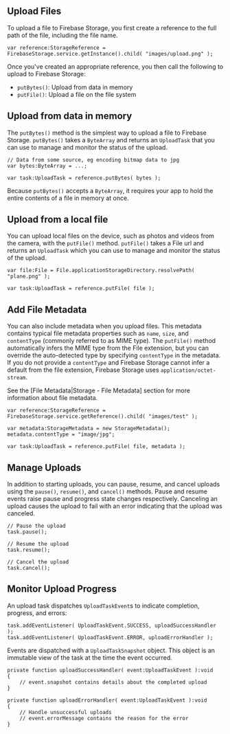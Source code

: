 
## Upload Files 

To upload a file to Firebase Storage, you first create a reference to the full path of the file, including the file name.

```as3
var reference:StorageReference = FirebaseStorage.service.getInstance().child( "images/upload.png" );
```

Once you've created an appropriate reference, you then call the following to upload to Firebase Storage:

- `putBytes()`: Upload from data in memory
- `putFile()`: Upload a file on the file system


## Upload from data in memory

The `putBytes()` method is the simplest way to upload a file to Firebase Storage. 
`putBytes()` takes a `ByteArray` and returns an `UploadTask` that you can use to 
manage and monitor the status of the upload.

```as3
// Data from some source, eg encoding bitmap data to jpg
var bytes:ByteArray = ...; 

var task:UploadTask = reference.putBytes( bytes );
```

Because `putBytes()` accepts a `ByteArray`, it requires your app to hold the entire 
contents of a file in memory at once. 



## Upload from a local file

You can upload local files on the device, such as photos and videos from the camera, 
with the `putFile()` method. `putFile()` takes a File url and returns an `UploadTask` 
which you can use to manage and monitor the status of the upload.


```as3
var file:File = File.applicationStorageDirectory.resolvePath( "plane.png" );

var task:UploadTask = reference.putFile( file );
```


## Add File Metadata

You can also include metadata when you upload files. This metadata contains 
typical file metadata properties such as `name`, `size`, and `contentType` 
(commonly referred to as MIME type). The `putFile()` method automatically 
infers the MIME type from the File extension, but you can override the 
auto-detected type by specifying `contentType` in the metadata. If you do 
not provide a `contentType` and Firebase Storage cannot infer a default from 
the file extension, Firebase Storage uses `application/octet-stream`. 

See the [File Metadata|Storage - File Metadata] section for more information about file metadata.


```as3
var reference:StorageReference = FirebaseStorage.service.getReference().child( "images/test" );

var metadata:StorageMetadata = new StorageMetadata();
metadata.contentType = "image/jpg";

var task:UploadTask = reference.putFile( file, metadata );
```


## Manage Uploads

In addition to starting uploads, you can pause, resume, and cancel uploads 
using the `pause()`, `resume()`, and `cancel()` methods. Pause and resume 
events raise pause and progress state changes respectively. Canceling an 
upload causes the upload to fail with an error indicating that the upload 
was canceled.

```as3
// Pause the upload
task.pause();

// Resume the upload
task.resume();

// Cancel the upload
task.cancel();
```


## Monitor Upload Progress

An upload task dispatches `UploadTaskEvent`s to indicate completion, progress, and errors:

```as3
task.addEventListener( UploadTaskEvent.SUCCESS, uploadSuccessHandler );
task.addEventListener( UploadTaskEvent.ERROR, uploadErrorHandler );
```


Events are dispatched with a `UploadTaskSnapshot` object. 
This object is an immutable view of the task at the time the event occurred.

```as3
private function uploadSuccessHandler( event:UploadTaskEvent ):void 
{
	// event.snapshot contains details about the completed upload
}

private function uploadErrorHandler( event:UploadTaskEvent ):void 
{
	// Handle unsuccessful uploads
	// event.errorMessage contains the reason for the error
}
```




